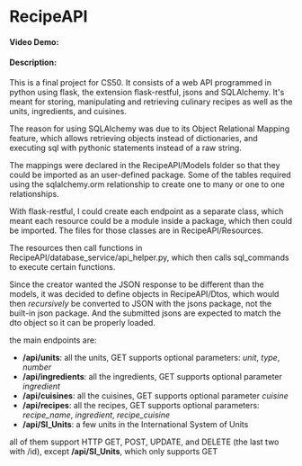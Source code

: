 # RecipeAPI
#### Video Demo:  <URL HERE>
#### Description:

This is a final project for CS50. It consists of a web API programmed in python using flask, the extension flask-restful, jsons and SQLAlchemy. It's meant for storing, manipulating and retrieving culinary recipes as well as the units, ingredients, and cuisines.

The reason for using SQLAlchemy was due to its Object Relational Mapping feature, which allows retrieving objects instead of dictionaries, and executing sql with pythonic statements instead of a raw string.

The mappings were declared in the RecipeAPI/Models folder so that they could be imported as an user-defined package. Some of the tables required using the sqlalchemy.orm relationship to create one to many or one to one relationships.

With flask-restful, I could create each endpoint as a separate class, which meant each resource could be a module inside a package, which then could be imported. The files for those classes are in RecipeAPI/Resources.

The resources then call functions in RecipeAPI/database_service/api_helper.py, which then calls sql_commands to execute certain functions.
 
Since the creator wanted the JSON response to be different than the models, it was decided to define objects in RecipeAPI/Dtos, which would then *recursively* be converted to JSON with the jsons package, not the built-in json package. And the submitted jsons are expected to match the dto object so it can be properly loaded.

the main endpoints are:

* <b>/api/units</b>: all the units, GET supports optional parameters: *unit*, *type*, *number*
* <b>/api/ingredients</b>: all the ingredients, GET supports optional parameter *ingredient*
* <b>/api/cuisines</b>: all the cuisines, GET supports optional parameter *cuisine*
* <b>/api/recipes</b>: all the recipes, GET supports optional parameters: *recipe_name*, *ingredient*, *recipe_cuisine*
* <b>/api/SI_Units</b>: a few units in the International System of Units

all of them support HTTP GET, POST, UPDATE, and DELETE (the last two with /id), except <b>/api/SI_Units</b>, which only supports GET
